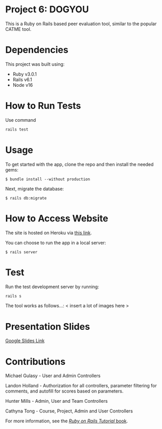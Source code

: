 # Project 6: DOGYOU

This is a Ruby on Rails based peer evaluation tool, similar to the popular CATME tool.

# Dependencies

This project was built using:

- Ruby v3.0.1
- Rails v6.1
- Node v16

# How to Run Tests

Use command
```bash
rails test
```

# Usage

To get started with the app, clone the repo and then install the needed gems:

```
$ bundle install --without production
```

Next, migrate the database:

```
$ rails db:migrate
```

# How to Access Website

The site is hosted on Heroku via [this link](https://frozen-cove-81747.herokuapp.com/).

You can choose to run the app in a local server:

```
$ rails server
```

# Test

Run the test development server by running:
```bash
rails s
```

The tool works as follows...:
\< insert a lot of images here >

# Presentation Slides

[Google Slides Link](https://docs.google.com/presentation/d/1cLoRKpmcc8A0HlRXBsrhNhvsSANv7twcw-r_2CjdGtg/edit?usp=sharing)

# Contributions

Michael Gulasy - User and Admin Controllers

Landon Holland - Authorization for all controllers, parameter filtering for comments, and autofill for scores based on parameters.

Hunter Mills - Admin, User and Team Controllers

Cathyna Tong - Course, Project, Admin and User Controllers

For more information, see the
[*Ruby on Rails Tutorial* book](https://www.railstutorial.org/book).